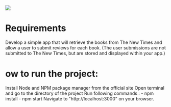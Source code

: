 <img src="https://i.imgur.com/R6RY8Sl.png">

# Requirements

Develop a simple app that will retrieve the books from The New Times and allow a user to submit
reviews for each book. (The user submissions are not submitted to The New Times, but are
stored and displayed within your app.)

# ow to run the project:
Install Node and NPM package manager from the official site
Open terminal and go to the directory of the project
Run following commands : - npm install - npm start
Navigate to "http://localhost:3000" on your browser.
